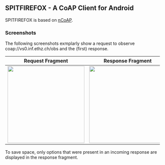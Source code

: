 ## SPITFIREFOX - A CoAP Client for Android

SPITFIREFOX is based on [nCoAP](https://github.com/okleine/nCoAP).

### Screenshots

The following screenshots exmplarly show a request to observe coap://vs0.inf.ethz.ch/obs and the (first) response.

Request Fragment | Response Fragment
-----------------|------------------
<img src="https://github.com/okleine/spitfirefox/blob/master/screenshots/request_fragment.png" width="250" /> | <img src="https://github.com/okleine/spitfirefox/blob/master/screenshots/response_fragment.png" width="250"/>

To save space, only options that were present in an incoming response are displayed in the response fragment. 
